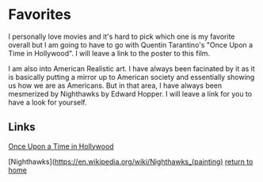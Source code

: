 # Favorites

I personally love movies and it's hard to pick which one is my favorite overall but I am going to have to go with Quentin Tarantino's "Once Upon a Time in Hollywood". I will leave a link to the poster to this film.

I am also into American Realistic art. I have always been facinated by it as it is basically putting a mirror up to American society and essentially showing us how we are as Americans. But in that area, I have always been mesmerized by Nighthawks by Edward Hopper. I will leave a link for you to have a look for yourself. 

## Links

[Once Upon a Time in Hollywood](https://en.wikipedia.org/wiki/Once_Upon_a_Time_in_Hollywood)


[Nighthawks](https://en.wikipedia.org/wiki/Nighthawks_(painting)
[return to home](./README.md)
